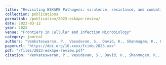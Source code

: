 ```yaml
---
title: "Revisiting ESKAPE Pathogens: virulence, resistance, and combating strategies focusing on quorum sensing"
collection: publications
permalink: /publication/2023-eskape-review/
date: 2023-03-12
year: 2023
venue: "Frontiers in Cellular and Infection Microbiology"
category: journal
authors: "Venkateswaran, P., Vasudevan, S., David, H., Shanmugam, K., & Solomon, A. P."
paperurl: "https://doi.org/10.xxxx/fcimb.2023.xxx"
pdf: "/files/2023-eskape-review.pdf"
citation: "Venkateswaran, P., Vasudevan, S., David, H., Shanmugam, K., & Solomon, A. P. (2023). Revisiting ESKAPE pathogens: Virulence, resistance, and combating strategies focusing on quorum sensing. *Frontiers in Cellular and Infection Microbiology*, 2023. https://doi.org/10.xxxx/fcimb.2023.xxx"
---
```

